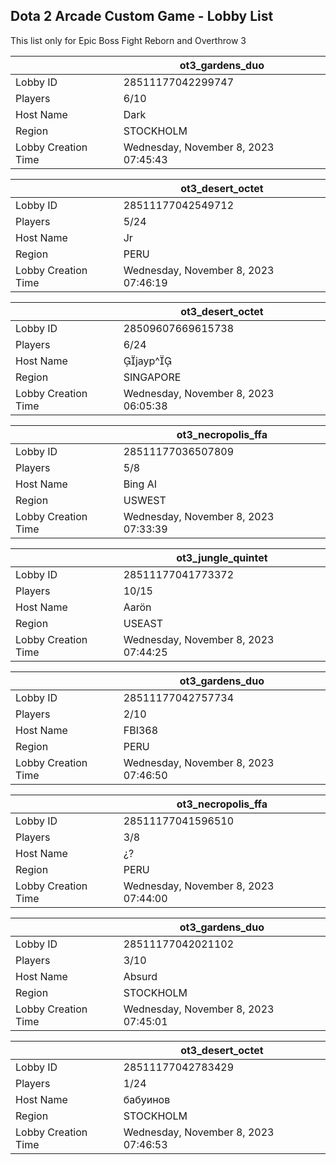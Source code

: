 ## Dota 2 Arcade Custom Game - Lobby List

This list only for Epic Boss Fight Reborn and Overthrow 3

|  | ot3_gardens_duo |
| ------ | ------ |
| Lobby ID | 28511177042299747 |
| Players | 6/10 |
| Host Name | Dark |
| Region | STOCKHOLM |
| Lobby Creation Time | Wednesday, November 8, 2023 07:45:43 |


|  | ot3_desert_octet |
| ------ | ------ |
| Lobby ID | 28511177042549712 |
| Players | 5/24 |
| Host Name | Jr |
| Region | PERU |
| Lobby Creation Time | Wednesday, November 8, 2023 07:46:19 |


|  | ot3_desert_octet |
| ------ | ------ |
| Lobby ID | 28509607669615738 |
| Players | 6/24 |
| Host Name | jayp^ |
| Region | SINGAPORE |
| Lobby Creation Time | Wednesday, November 8, 2023 06:05:38 |


|  | ot3_necropolis_ffa |
| ------ | ------ |
| Lobby ID | 28511177036507809 |
| Players | 5/8 |
| Host Name | Bing AI |
| Region | USWEST |
| Lobby Creation Time | Wednesday, November 8, 2023 07:33:39 |


|  | ot3_jungle_quintet |
| ------ | ------ |
| Lobby ID | 28511177041773372 |
| Players | 10/15 |
| Host Name | Aarön |
| Region | USEAST |
| Lobby Creation Time | Wednesday, November 8, 2023 07:44:25 |


|  | ot3_gardens_duo |
| ------ | ------ |
| Lobby ID | 28511177042757734 |
| Players | 2/10 |
| Host Name | FBI368 |
| Region | PERU |
| Lobby Creation Time | Wednesday, November 8, 2023 07:46:50 |


|  | ot3_necropolis_ffa |
| ------ | ------ |
| Lobby ID | 28511177041596510 |
| Players | 3/8 |
| Host Name | ¿? |
| Region | PERU |
| Lobby Creation Time | Wednesday, November 8, 2023 07:44:00 |


|  | ot3_gardens_duo |
| ------ | ------ |
| Lobby ID | 28511177042021102 |
| Players | 3/10 |
| Host Name | Absurd |
| Region | STOCKHOLM |
| Lobby Creation Time | Wednesday, November 8, 2023 07:45:01 |


|  | ot3_desert_octet |
| ------ | ------ |
| Lobby ID | 28511177042783429 |
| Players | 1/24 |
| Host Name | бабуинов |
| Region | STOCKHOLM |
| Lobby Creation Time | Wednesday, November 8, 2023 07:46:53 |


